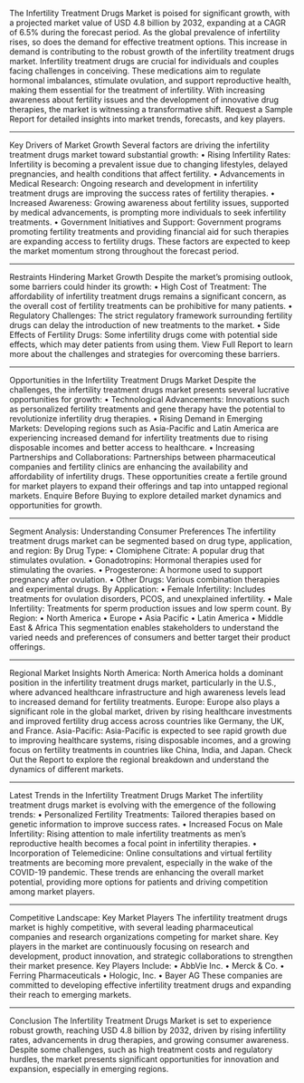 The Infertility Treatment Drugs Market is poised for significant growth, with a projected market value of USD 4.8 billion by 2032, expanding at a CAGR of 6.5% during the forecast period. As the global prevalence of infertility rises, so does the demand for effective treatment options. This increase in demand is contributing to the robust growth of the infertility treatment drugs market.
Infertility treatment drugs are crucial for individuals and couples facing challenges in conceiving. These medications aim to regulate hormonal imbalances, stimulate ovulation, and support reproductive health, making them essential for the treatment of infertility. With increasing awareness about fertility issues and the development of innovative drug therapies, the market is witnessing a transformative shift.
Request a Sample Report for detailed insights into market trends, forecasts, and key players.
________________________________________
Key Drivers of Market Growth
Several factors are driving the infertility treatment drugs market toward substantial growth:
•	Rising Infertility Rates: Infertility is becoming a prevalent issue due to changing lifestyles, delayed pregnancies, and health conditions that affect fertility.
•	Advancements in Medical Research: Ongoing research and development in infertility treatment drugs are improving the success rates of fertility therapies.
•	Increased Awareness: Growing awareness about fertility issues, supported by medical advancements, is prompting more individuals to seek infertility treatments.
•	Government Initiatives and Support: Government programs promoting fertility treatments and providing financial aid for such therapies are expanding access to fertility drugs.
These factors are expected to keep the market momentum strong throughout the forecast period.
________________________________________
Restraints Hindering Market Growth
Despite the market’s promising outlook, some barriers could hinder its growth:
•	High Cost of Treatment: The affordability of infertility treatment drugs remains a significant concern, as the overall cost of fertility treatments can be prohibitive for many patients.
•	Regulatory Challenges: The strict regulatory framework surrounding fertility drugs can delay the introduction of new treatments to the market.
•	Side Effects of Fertility Drugs: Some infertility drugs come with potential side effects, which may deter patients from using them.
View Full Report to learn more about the challenges and strategies for overcoming these barriers.
________________________________________
Opportunities in the Infertility Treatment Drugs Market
Despite the challenges, the infertility treatment drugs market presents several lucrative opportunities for growth:
•	Technological Advancements: Innovations such as personalized fertility treatments and gene therapy have the potential to revolutionize infertility drug therapies.
•	Rising Demand in Emerging Markets: Developing regions such as Asia-Pacific and Latin America are experiencing increased demand for infertility treatments due to rising disposable incomes and better access to healthcare.
•	Increasing Partnerships and Collaborations: Partnerships between pharmaceutical companies and fertility clinics are enhancing the availability and affordability of infertility drugs.
These opportunities create a fertile ground for market players to expand their offerings and tap into untapped regional markets.
Enquire Before Buying to explore detailed market dynamics and opportunities for growth.
________________________________________
Segment Analysis: Understanding Consumer Preferences
The infertility treatment drugs market can be segmented based on drug type, application, and region:
By Drug Type:
•	Clomiphene Citrate: A popular drug that stimulates ovulation.
•	Gonadotropins: Hormonal therapies used for stimulating the ovaries.
•	Progesterone: A hormone used to support pregnancy after ovulation.
•	Other Drugs: Various combination therapies and experimental drugs.
By Application:
•	Female Infertility: Includes treatments for ovulation disorders, PCOS, and unexplained infertility.
•	Male Infertility: Treatments for sperm production issues and low sperm count.
By Region:
•	North America
•	Europe
•	Asia Pacific
•	Latin America
•	Middle East & Africa
This segmentation enables stakeholders to understand the varied needs and preferences of consumers and better target their product offerings.
________________________________________
Regional Market Insights
North America:
North America holds a dominant position in the infertility treatment drugs market, particularly in the U.S., where advanced healthcare infrastructure and high awareness levels lead to increased demand for fertility treatments.
Europe:
Europe also plays a significant role in the global market, driven by rising healthcare investments and improved fertility drug access across countries like Germany, the UK, and France.
Asia-Pacific:
Asia-Pacific is expected to see rapid growth due to improving healthcare systems, rising disposable incomes, and a growing focus on fertility treatments in countries like China, India, and Japan.
Check Out the Report to explore the regional breakdown and understand the dynamics of different markets.
________________________________________
Latest Trends in the Infertility Treatment Drugs Market
The infertility treatment drugs market is evolving with the emergence of the following trends:
•	Personalized Fertility Treatments: Tailored therapies based on genetic information to improve success rates.
•	Increased Focus on Male Infertility: Rising attention to male infertility treatments as men’s reproductive health becomes a focal point in infertility therapies.
•	Incorporation of Telemedicine: Online consultations and virtual fertility treatments are becoming more prevalent, especially in the wake of the COVID-19 pandemic.
These trends are enhancing the overall market potential, providing more options for patients and driving competition among market players.
________________________________________
Competitive Landscape: Key Market Players
The infertility treatment drugs market is highly competitive, with several leading pharmaceutical companies and research organizations competing for market share. Key players in the market are continuously focusing on research and development, product innovation, and strategic collaborations to strengthen their market presence.
Key Players Include:
•	AbbVie Inc.
•	Merck & Co.
•	Ferring Pharmaceuticals
•	Hologic, Inc.
•	Bayer AG
These companies are committed to developing effective infertility treatment drugs and expanding their reach to emerging markets.
________________________________________
Conclusion
The Infertility Treatment Drugs Market is set to experience robust growth, reaching USD 4.8 billion by 2032, driven by rising infertility rates, advancements in drug therapies, and growing consumer awareness. Despite some challenges, such as high treatment costs and regulatory hurdles, the market presents significant opportunities for innovation and expansion, especially in emerging regions.

